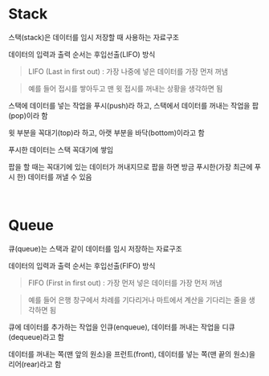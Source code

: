 # Stack

<p>
스택(stack)은 데이터를 임시 저장할 때 사용하는 자료구조

데이터의 입력과 출력 순서는 후입선출(LIFO) 방식

> LIFO (Last in first out)
: 가장 나중에 넣은 데이터를 가장 먼저 꺼냄

> 예를 들어 접시를 쌓아두고 맨 윗 접시를 꺼내는 상황을 생각하면 됨

스택에 데이터를 넣는 작업을 푸시(push)라 하고, 스택에서 데이터를 꺼내는 작업을 팝(pop)이라 함

윗 부분을 꼭대기(top)라 하고, 아랫 부분을 바닥(bottom)이라고 함

푸시한 데이터는 스택 꼭대기에 쌓임

팝을 할 때는 꼭대기에 있는 데이터가 꺼내지므로 팝을 하면 방금 푸시한(가장 최근에 푸시 한) 데이터를 꺼낼 수 있음
</p>

<br>

# Queue

<p>
큐(queue)는 스택과 같이 데이터를 임시 저장하는 자료구조

데이터의 입력과 출력 순서는 후입선출(FIFO) 방식

> FIFO (First in first out)
: 가장 먼저 넣은 데이터를 가장 먼저 꺼냄

> 예를 들어 은행 창구에서 차례를 기다리거나 마트에서 계산을 기다리는 줄을 생각하면 됨

큐에 데이터를 추가하는 작업을 인큐(enqueue), 데이터를 꺼내는 작업을 디큐(dequeue)라고 함

데이터를 꺼내는 쪽(맨 앞의 원소)을 프런트(front), 데이터를 넣는 쪽(맨 끝의 원소)을 리어(rear)라고 함
</p>